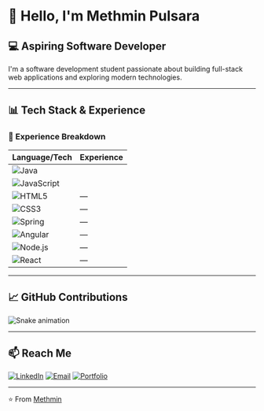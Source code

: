 # 👋 Hello, I'm Methmin Pulsara

## 💻 Aspiring Software Developer

I'm a software development student passionate about building full-stack web applications and exploring modern technologies.

---

## 📊 Tech Stack & Experience

### 💪 Experience Breakdown
| Language/Tech | Experience |
|---------------|------------|
| ![Java](https://img.shields.io/badge/-Java-ED8B00?style=flat&logo=java&logoColor=white) |  |
| ![JavaScript](https://img.shields.io/badge/-JavaScript-F7DF1E?style=flat&logo=javascript&logoColor=black) |  |
| ![HTML5](https://img.shields.io/badge/-HTML5-E34F26?style=flat&logo=html5&logoColor=white) | — |
| ![CSS3](https://img.shields.io/badge/-CSS3-1572B6?style=flat&logo=css3&logoColor=white) | — |
| ![Spring](https://img.shields.io/badge/-Spring-6DB33F?style=flat&logo=spring&logoColor=white) | — |
| ![Angular](https://img.shields.io/badge/-Angular-DD0031?style=flat&logo=angular&logoColor=white) | — |
| ![Node.js](https://img.shields.io/badge/-Node.js-339933?style=flat&logo=nodedotjs&logoColor=white) | — |
| ![React](https://img.shields.io/badge/-React-61DAFB?style=flat&logo=react&logoColor=black) | — |

---

## 📈 GitHub Contributions

![Snake animation](https://raw.githubusercontent.com/Methminpulsara/Methminpulsara/output/github-contribution-grid-snake.svg)

---

## 📫 Reach Me

[![LinkedIn](https://img.shields.io/badge/-LinkedIn-0077B5?style=for-the-badge&logo=linkedin&logoColor=white)](https://www.linkedin.com/in/methmin-pulsara/)
[![Email](https://img.shields.io/badge/-Email-D14836?style=for-the-badge&logo=gmail&logoColor=white)](mailto:methminpulsara10@gmail.com)
[![Portfolio](https://img.shields.io/badge/-Portfolio-000000?style=for-the-badge&logo=notion&logoColor=white)]()

---

⭐️ From [Methmin](https://github.com/Methminpulsara)

